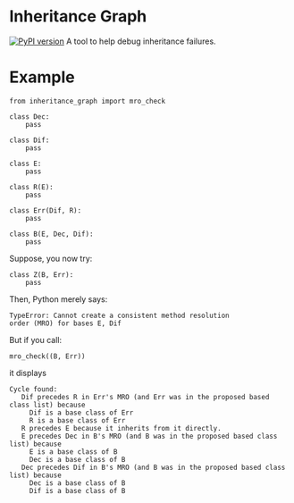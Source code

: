 # Inheritance Graph
[![PyPI version](https://badge.fury.io/py/inheritance_graph.svg)](https://badge.fury.io/py/inheritance_graph)
A tool to help debug inheritance failures.

# Example

    from inheritance_graph import mro_check

    class Dec:
        pass

    class Dif:
        pass

    class E:
        pass

    class R(E):
        pass

    class Err(Dif, R):
        pass

    class B(E, Dec, Dif):
        pass

Suppose, you now try:

    class Z(B, Err):
        pass
        
Then, Python merely says:

    TypeError: Cannot create a consistent method resolution
    order (MRO) for bases E, Dif

But if you call:

    mro_check((B, Err))

it displays

    Cycle found:
       Dif precedes R in Err's MRO (and Err was in the proposed based class list) because
         Dif is a base class of Err
         R is a base class of Err
       R precedes E because it inherits from it directly.
       E precedes Dec in B's MRO (and B was in the proposed based class list) because
         E is a base class of B
         Dec is a base class of B
       Dec precedes Dif in B's MRO (and B was in the proposed based class list) because
         Dec is a base class of B
         Dif is a base class of B
